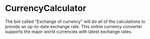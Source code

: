 # CurrencyCalculator
The bot  called "Exchange of currency" will do all of the calculations to provide an up-to-date exchange rate. This online currency converter  supports the major world currencies with latest exchange rates.
